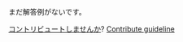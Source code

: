 
まだ解答例がないです。

[コントリビュートしませんか](https://github.com/BFEdev/BFE.dev-solutions/blob/main/quiz/equal-1_ja.md)?  [Contribute guideline](https://github.com/BFEdev/BFE.dev-solutions#how-to-contribute)
